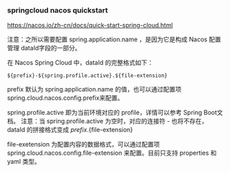 
### springcloud nacos quickstart
https://nacos.io/zh-cn/docs/quick-start-spring-cloud.html

注意：之所以需要配置 spring.application.name ，是因为它是构成 Nacos 配置管理 dataId字段的一部分。

在 Nacos Spring Cloud 中，dataId 的完整格式如下：

`${prefix}-${spring.profile.active}.${file-extension}`

prefix 默认为 spring.application.name 的值，也可以通过配置项 spring.cloud.nacos.config.prefix来配置。

spring.profile.active 即为当前环境对应的 profile，详情可以参考 Spring Boot文档。 注意：当 spring.profile.active 为空时，对应的连接符 - 也将不存在，dataId 的拼接格式变成 ${prefix}.${file-extension}

file-exetension 为配置内容的数据格式，可以通过配置项 spring.cloud.nacos.config.file-extension 来配置。目前只支持 properties 和 yaml 类型。